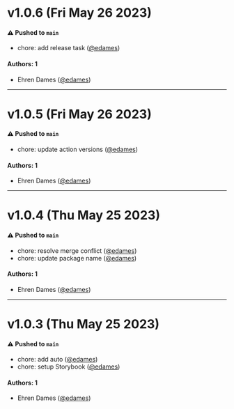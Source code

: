 # v1.0.6 (Fri May 26 2023)

#### ⚠️ Pushed to `main`

- chore: add release task ([@edames](https://github.com/edames))

#### Authors: 1

- Ehren Dames ([@edames](https://github.com/edames))

---

# v1.0.5 (Fri May 26 2023)

#### ⚠️ Pushed to `main`

- chore: update action versions ([@edames](https://github.com/edames))

#### Authors: 1

- Ehren Dames ([@edames](https://github.com/edames))

---

# v1.0.4 (Thu May 25 2023)

#### ⚠️ Pushed to `main`

- chore: resolve merge conflict ([@edames](https://github.com/edames))
- chore: update package name ([@edames](https://github.com/edames))

#### Authors: 1

- Ehren Dames ([@edames](https://github.com/edames))

---

# v1.0.3 (Thu May 25 2023)

#### ⚠️ Pushed to `main`

- chore: add auto ([@edames](https://github.com/edames))
- chore: setup Storybook ([@edames](https://github.com/edames))

#### Authors: 1

- Ehren Dames ([@edames](https://github.com/edames))
